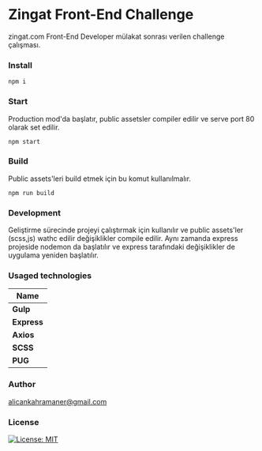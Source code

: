# Zingat Front-End Challenge

zingat.com Front-End Developer mülakat sonrası verilen challenge çalışması.

### Install

``
npm i
``

### Start
Production mod'da başlatır, public assetsler compiler edilir ve serve port 80 olarak set edilir.

``
npm start
``

### Build
Public assets'leri build etmek için bu komut kullanılmalır.

``
npm run build
``

### Development
Geliştirme sürecinde projeyi çalıştırmak için kullanılır ve public assets'ler (scss,js) wathc edilir değişiklikler compile edilir. Aynı zamanda express projeside nodemon da başlatılır ve express tarafındaki değişiklikler de uygulama yeniden başlatılır.

### Usaged technologies

| Name             |
|------------------|
|**Gulp**          |
|**Express**       |
|**Axios**         |
|**SCSS**          |
|**PUG**           |


### Author
alicankahramaner@gmail.com

### License
[![License: MIT](https://img.shields.io/badge/License-MIT-brightgreen.svg)](https://opensource.org/licenses/MIT)
